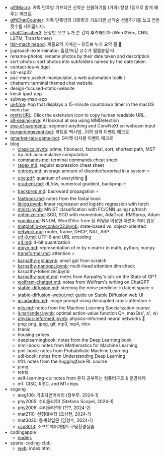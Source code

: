 - [giftMacro](https://github.com/star-bits/giftMacro): 카톡 단톡방 기프티콘 선착순 선물하기를 (거의) 항상 1등으로 받게 해주는 매크로
- [giftChatCounter](https://github.com/star-bits/giftChatCounter): 카톡 단톡방의 대화량과 기프티콘 선착순 선물하기를 쏘고 받은 횟수를 세어줍니다.
- [chatClassifier3](https://github.com/star-bits/chatClassifier3): 문장만 보고 누가 쓴 건지 추측해보자 (Word2Vec, CNN, LSTM, Transformer)
- [tldr-machinegod](https://github.com/star-bits/tldr-machinegod): 세줄요약 기계신 - 유튜브 누가 요약 좀 🚧
- jjuproach-exterminator: 줌강/녹강 교수가 쩝쩝충일 때
- rename-photos: rename photos by their date taken and description
- sort-photos: sort photos into subfolders named by the date taken
- contact-ios-widget
- sdr-esp32
- pac-man: packet-manipulator, a web automation toolkit
- chatterm: terminal themed chat website
- design-focused-static-website
- kiosk-ipad-app
- subway-map-app
- [ui-time](https://github.com/star-bits/ui-time): App that displays a 15-minute countdown timer in the macOS menu bar
- [prettyURL](https://github.com/star-bits/prettyURL): Click the extension icon to copy human readable URL.
- [all-seaing-eye](https://github.com/star-bits/all-seaing-eye): AI lookout at sea using MMDetection
- [eye-of-segmento](https://github.com/star-bits/eye-of-segmento): segment-anything and ConvNeXt on webcam input
- [burgerkingevent-bot](https://github.com/star-bits/burgerkingevent-bot): 콰트로 맥시멈...이하 생략 이벤트 매크로
- [gmarket-taja-game-bot](https://github.com/star-bits/gmarket-taja-game-bot): G마켓 타자왕 이벤트 매크로
- blog
  - [classics.ipynb](https://github.com/star-bits/blog/blob/main/classics.ipynb): prime, fibonacci, factorial, sort, shortest path, MST
  - dp.md: accumulative computation
  - [commands.md](https://github.com/star-bits/blog/blob/main/commands.md): terminal commands cheat sheet 
  - [regex.md](https://github.com/star-bits/blog/blob/main/regex.md): regular expression cheat sheet
  - [entropy.md](https://github.com/star-bits/blog/blob/main/entropy.md): average amount of disorder/surprisal in a system ⭐
  - [qoe.pdf](https://drive.google.com/file/d/1HahBjN6KSeKger0uzt_IVXXyjMn802YE/view?usp=drive_link): quantum of everything 🚧
  - [gradient.md](https://github.com/star-bits/blog/blob/main/gradient.md): dL/dw, numerical gradient, backprop ⭐
  - [backprop.md](https://github.com/star-bits/blog/blob/main/backprop.md): backward propagation ⭐
  - [fastbook.md](https://github.com/star-bits/blog/blob/main/fastbook.md): notes from the fastai book
  - [linlog.ipynb](https://github.com/star-bits/blog/blob/main/linlog.ipynb): linear regression and logistic regression with torch
  - [mnist.ipynb](https://github.com/star-bits/blog/blob/main/mnist.ipynb): MNIST classification with FC/CNN using np/torch
  - [optimizer.md](https://github.com/star-bits/blog/blob/main/optimizer.md): SGD, SGD with momentum, AdaGrad, RMSprop, Adam
  - [yoonlp.md](https://github.com/star-bits/blog/blob/main/yoonlp.md): NNLM, Word2Vec from 딥 러닝을 이용한 자연어 처리 입문
  - [matplotlib-pyconkor22.ipynb](https://github.com/star-bits/blog/blob/main/matplotlib-pyconkor22.ipynb): state-based vs. object-oriented
  - [network.md](https://github.com/star-bits/blog/blob/main/network.md): router, frame, DHCP, NAT, ARP
  - [utf-8.md](https://github.com/star-bits/blog/blob/main/utf-8.md): UTF-8 and URL encoding
  - [q4.md](https://github.com/star-bits/blog/blob/main/q4.md): 4-bit quantization
  - [mbyn.md](https://github.com/star-bits/blog/blob/main/mbyn.md): representation of m by n matrix in math, python, numpy
  - [transformer.md](https://github.com/star-bits/blog/blob/main/transformer.md): attention ⭐
  - [karpathy-gpt.ipynb](https://github.com/star-bits/blog/blob/main/karpathy-gpt.ipynb): small gpt from scratch
  - [karpathy-nanogpt.ipynb](https://github.com/star-bits/blog/blob/main/karpathy-nanogpt.ipynb): multi-head attention dim check
  - karpathy-tokenizer.ipynb
  - [karpathy-sogpt.md](https://github.com/star-bits/blog/blob/main/karpathy-sogpt.md): notes from Karpathy's talk on the State of GPT
  - [wolfram-chatgpt.md](https://github.com/star-bits/blog/blob/main/wolfram-chatgpt.md): notes from Wolfram's writing on ChatGPT
  - [stable-diffusion.md](https://github.com/star-bits/blog/blob/main/stable-diffusion.md): steering the noise predictor in latent space ⭐
  - [stable-diffusion-webui.md](https://github.com/star-bits/blog/blob/main/stable-diffusion-webui.md): guide on Stable Diffusion web UI
  - [ip-adapter.md](https://github.com/star-bits/blog/blob/main/ip-adapter.md): image prompt using decoupled cross-attention ⭐
  - [mls.md](https://github.com/star-bits/blog/blob/main/mls.md): notes from the Machine Learning Specialization course
  - [lunarlander.ipynb](https://github.com/star-bits/blog/blob/main/lunarlander.ipynb): optimal action-value function Q*, maxQ(s', a'; w)
  - [physics-informed.ipynb](https://github.com/star-bits/blog/blob/main/physics-informed.ipynb): physics-informed neural networks 🚧
  - png: png, jpeg, gif, mp3, mp4, mkv
  - titanic
  - housing-prices
  - deeplearningbook: notes from the Deep Learning book
  - mml-book: notes from Mathematics for Machine Learning
  - pml-book: notes from Probabilistic Machine Learning
  - udl-book: notes from Understanding Deep Learning
  - hfrl: notes from the huggingface RL course
  - pong
  - tetris
  - self-learning-cs: notes from 혼자 공부하는 컴퓨터구조 & 운영체제
  - m1: CISC, RISC, and M1 chips
- sogang
  - aieg106: 기초자연어처리 (장부루, 2024-1)
  - phy2005: 수리물리학I (Stefano Scopel, 2024-1)
  - phy2006: 수리물리학II (???, 2024-2)
  - mat2110: 선형대수학 (조상현, 2024-1)
  - mat3020: 통계학입문 (임경수, 2024-1)
  - [cse3013](https://github.com/star-bits/sogang-cse3013): 소프트웨어개발도구및환경실습
- codingapple
  - [nodejs](https://github.com/star-bits/codingapple-nodejs)
- sparta-coding-club
  - [web](https://github.com/star-bits/sparta-coding-club-web): index.html, <style>, <script>, app.py, Flask, MongoDB, GET, POST, bs4, AWS
  - [app](https://github.com/star-bits/sparta-coding-club-app): flutter, StatelessWidget, StatefulWidget, Provider, SharedPreferences, async
- [boostcampAI](https://github.com/star-bits/boostcampAI): 부스트캠프 AI Tech 학습 내용 정리
- [kichATwear](https://github.com/star-bits/kichATwear): A Wear OS watch face inspired by linux terminal aesthetics.
- [sort-into-subfolders](https://github.com/star-bits/sort-into-subfolders): Sort files by date created, date modified, content created (EXIF)
- gist
  - [nintendo_switch_screenshots_folder.py](https://gist.github.com/star-bits/f7250dc0af18fb2daee6ed074ff043c5), [rename_photos_YYYYMMDD_hhmmss.py](https://gist.github.com/star-bits/6bf1b8edf07806f096367886db9ac41d)
- Quickstart guide for running...
  - [stable-diffusion-webui](https://github.com/star-bits/stable-diffusion-webui/tree/master), [llama.cpp](https://github.com/star-bits/llama.cpp), [llama.ggmlv3.cpp](https://github.com/star-bits/llama.ggmlv3.cpp), [whisper.cpp](https://github.com/star-bits/whisper.cpp), [Whisper-WebUI](https://github.com/star-bits/Whisper-WebUI), [pdfGPT](https://github.com/star-bits/pdfGPT), [ThreeBodyBot](https://github.com/star-bits/ThreeBodyBot), [llama2](https://github.com/star-bits/llama2)
- [cv](https://github.com/star-bits/cv)
